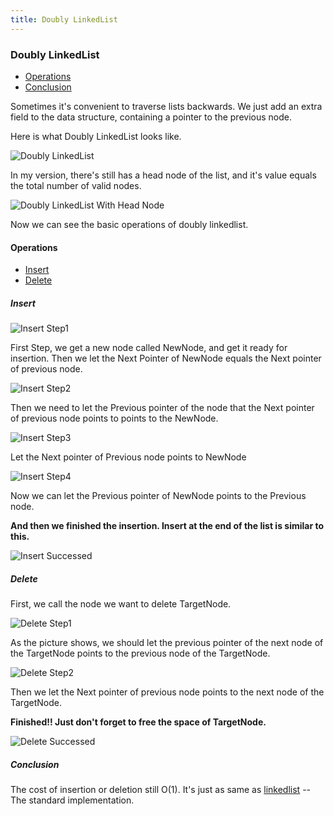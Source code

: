 ```yaml
---
title: Doubly LinkedList
---
```

### Doubly LinkedList

- [Operations](#doublylinkedlist_operations)
- [Conclusion](#doublylinkedlist_conclusion)

Sometimes it's convenient to traverse lists backwards. We just add an extra field to the data structure, containing a pointer to the previous node.

Here is what Doubly LinkedList looks like.

![Doubly LinkedList](https://i.loli.net/2019/01/21/5c450d4b7b059.png)

In my version, there's still has a head node of the list, and it's value equals the total number of valid nodes.

![Doubly LinkedList With Head Node](https://i.loli.net/2019/01/21/5c450d4b75a87.png)

Now we can see the basic operations of doubly linkedlist.

<h4 id="doublylinkedlist_operations">Operations</h4>

- [Insert](#doublylinkedlist_insert)
- [Delete](#doublylinkedlist_delete)

<h5 id="doublylinkedlist_insert">Insert</h5>

![Insert Step1](https://i.loli.net/2019/01/21/5c450d4b8f1ec.png)

First Step, we get a new node called NewNode, and get it ready for insertion. Then we let the Next Pointer of NewNode equals the Next pointer of previous node.

![Insert Step2](https://i.loli.net/2019/01/21/5c450d4b89e0e.png)

Then we need to let the Previous pointer of the node that the Next pointer of previous node points to points to the NewNode.

![Insert Step3](https://i.loli.net/2019/01/21/5c450d4b8745a.png)

Let the Next pointer of Previous node points to NewNode

![Insert Step4](https://i.loli.net/2019/01/21/5c450d4b8c789.png)

Now we can let the Previous pointer of NewNode points to the Previous node.

**And then we finished the insertion. Insert at the end of the list is similar to this.**

![Insert Successed](https://i.loli.net/2019/01/21/5c450d4b84b7b.png)

<h5 id="doublylinkedlist_delete">Delete</h5>

First, we call the node we want to delete TargetNode.

![Delete Step1](https://i.loli.net/2019/01/21/5c450d4b7fb36.png)

As the picture shows, we should let the previous pointer of the next node of the TargetNode points to the previous node of the TargetNode.

![Delete Step2](https://i.loli.net/2019/01/21/5c450d4b91a2b.png)

Then we let the Next pointer of previous node points to the next node of the TargetNode.

**Finished!! Just don't forget to free the space of TargetNode.**

![Delete Successed](https://i.loli.net/2019/01/21/5c450d4b82486.png)

<h5 id="doublylinkedlist_conclusion">Conclusion</h5>

The cost of insertion or deletion still O(1).
It's just as same as [linkedlist](https//sherlockblaze.com/2019/01/20/LinkedList) -- The standard implementation.